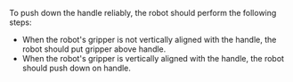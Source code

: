 To push down the handle reliably, the robot should perform the following steps:
- When the robot's gripper is not vertically aligned with the handle, the robot should put gripper above handle.
- When the robot's gripper is vertically aligned with the handle, the robot should push down on handle.